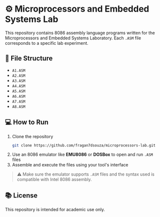 # ⚙️ Microprocessors and Embedded Systems Lab

This repository contains 8086 assembly language programs written for the Microprocessors and Embedded Systems Laboratory. Each `.ASM` file corresponds to a specific lab experiment.

## 📂 File Structure

- `A1.ASM`
- `A2.ASM`
- `A3.ASM`
- `A4.ASM`
- `A5.ASM`
- `A6.ASM`
- `A7.ASM`
- `A8.ASM`

## 💻 How to Run

1. Clone the repository  
   ```bash
   git clone https://github.com/fragan7dsouza/microprocessors-lab.git
   ```
2. Use an 8086 emulator like **EMU8086** or **DOSBox** to open and run `.ASM` files
3. Assemble and execute the files using your tool's interface

> ⚠️ Make sure the emulator supports `.ASM` files and the syntax used is compatible with Intel 8086 assembly.

## 📚 License

This repository is intended for academic use only.
